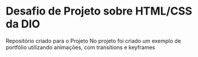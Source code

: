 # Desafio de Projeto sobre HTML/CSS da DIO
Repositório criado para o Projeto
No projeto foi criado um exemplo de portfólio utilizando animações, com transitions e keyframes
